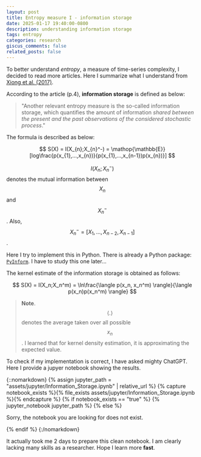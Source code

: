 ```yaml
---
layout: post
title: Entropy measure I - information storage
date: 2025-01-17 19:40:00-0800
description: understanding information storage
tags: entropy
categories: research
giscus_comments: false
related_posts: false
---
```


To better understand _entropy_, a measure of time-series complexity, I decided to read more articles. Here I summarize what I understand from [Xiong et al. (2017)](https://doi.org/10.1103/PhysRevE.95.062114).

According to the article (p.4), **information storage** is defined as below:

> "Another relevant entropy measure is the so-called information storage, which quantifies the amount of information _shared between the present and the past observations of the considered stochastic process_."

The formula is described as below:

$$
S(X) = I(X_{n};X_{n}^-) = \mathop{\mathbb{E}}[log\frac{p(x_{1},...,x_{n})}{p(x_{1},...,x_{n-1})p(x_{n})}]
$$

$$I(X_{n};X_{n}^-)$$ denotes the mutual information between $$X_n$$ and $$X_{n}^-$$. Also, $$X_{n}^- = [X_{1},...,X_{n-2},X_{n-1}]$$.

Here I try to implement this in Python. There is already a Python package: [`PyInform`](https://elife-asu.github.io/PyInform/timeseries.html). I have to study this one later...

The kernel estimate of the information storage is obtained as follows:

$$
S(X) = I(X_n;X_n^m) = \ln\frac{\langle p(x_n, x_n^m) \rangle}{\langle p(x_n)p(x_n^m) \rangle}
$$

> **Note**. $$\langle .\rangle$$ denotes the average taken over all possible $$x_{n}$$. I learned that for kernel density estimation, it is approximating the expected value.

To check if my implementation is correct, I have asked mighty ChatGPT. Here I provide a jupyer notebook showing the results.

{::nomarkdown}
{% assign jupyter_path = "assets/jupyter/Information_Storage.ipynb" | relative_url %}
{% capture notebook_exists %}{% file_exists assets/jupyter/Information_Storage.ipynb %}{% endcapture %}
{% if notebook_exists == "true" %}
{% jupyter_notebook jupyter_path %}
{% else %}

<p>Sorry, the notebook you are looking for does not exist.</p>
{% endif %}
{:/nomarkdown}

It actually took me 2 days to prepare this clean notebook. I am clearly lacking many skills as a researcher. Hope I learn more **fast**.
